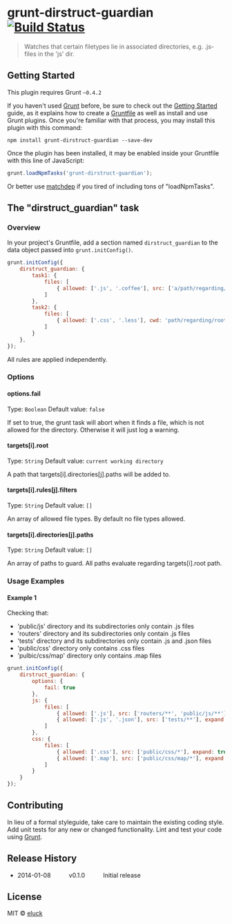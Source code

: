 # grunt-dirstruct-guardian [![Build Status](https://travis-ci.org/eluck/grunt-dirstruct-guardian.png?branch=master)](https://travis-ci.org/eluck/grunt-dirstruct-guardian)

> Watches that certain filetypes lie in associated directories, e.g. .js-files in the 'js' dir.

## Getting Started
This plugin requires Grunt `~0.4.2`

If you haven't used [Grunt](http://gruntjs.com/) before, be sure to check out the [Getting Started](http://gruntjs.com/getting-started) guide, as it explains how to create a [Gruntfile](http://gruntjs.com/sample-gruntfile) as well as install and use Grunt plugins. Once you're familiar with that process, you may install this plugin with this command:

```shell
npm install grunt-dirstruct-guardian --save-dev
```

Once the plugin has been installed, it may be enabled inside your Gruntfile with this line of JavaScript:

```js
grunt.loadNpmTasks('grunt-dirstruct-guardian');
```
Or better use [matchdep](https://github.com/tkellen/node-matchdep) if you tired of including tons of "loadNpmTasks".


## The "dirstruct_guardian" task

### Overview
In your project's Gruntfile, add a section named `dirstruct_guardian` to the data object passed into `grunt.initConfig()`.

```js
grunt.initConfig({
    dirstruct_guardian: {
        task1: {
            files: [
                { allowed: ['.js', '.coffee'], src: ['a/path/regarding/root', 'another/path/regarding/root'], expand: true }
            ]
        },
        task2: {
            files: [
                { allowed: ['.css', '.less'], cwd: 'path/regarding/root', src: ['path/regarding/cwd', expand: true }
            ]
        }
    },
});
```
All rules are applied independently.

### Options

#### options.fail
Type: `Boolean`
Default value: `false`

If set to true, the grunt task will abort when it finds a file, which is not allowed for the directory. Otherwise it will just log a warning.

#### targets[i].root
Type: `String`
Default value: `current working directory`

A path that targets[i].directories[j].paths will be added to.

#### targets[i].rules[j].filters
Type: `String`
Default value: `[]`

An array of allowed file types. By default no file types allowed.

#### targets[i].directories[j].paths
Type: `String`
Default value: `[]`

An array of paths to guard. All paths evaluate regarding targets[i].root path.

### Usage Examples

#### Example 1
Checking that:

* 'public/js' directory and its subdirectories only contain .js files
* 'routers' directory and its subdirectories only contain .js files
* 'tests' directory and its subdirectories only contain .js and .json files
* 'public/css' directory only contains .css files
* 'pulbic/css/map' directory only contains .map files

```js
grunt.initConfig({
    dirstruct_guardian: {
        options: {
            fail: true
        },
        js: {
            files: [
                { allowed: ['.js'], src: ['routers/**', 'public/js/**'], expand: true },
                { allowed: ['.js', '.json'], src: ['tests/**'], expand: true }
            ]
        },
        css: {
            files: [
                { allowed: ['.css'], src: ['public/css/*'], expand: true },
                { allowed: ['.map'], src: ['public/css/map/*'], expand: true }
            ]
        }
    }
});
```

## Contributing
In lieu of a formal styleguide, take care to maintain the existing coding style. Add unit tests for any new or changed functionality. Lint and test your code using [Grunt](http://gruntjs.com/).

## Release History

* 2014-01-08   v0.1.0   Initial release

## License
MIT © [eluck](http://github.com/eluck)